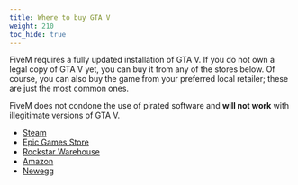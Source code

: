 ```yaml
---
title: Where to buy GTA V
weight: 210
toc_hide: true
---
```


FiveM requires a fully updated installation of GTA V. If you do not own a legal copy of GTA V yet, you can buy it from any of the stores below. Of course, you can also buy the game from your preferred local retailer; these are just the most common ones.

FiveM does not condone the use of pirated software and **will not work** with illegitimate versions of GTA V.

- [Steam](https://store.steampowered.com/app/271590/Grand_Theft_Auto_V/)
- [Epic Games Store](https://www.epicgames.com/store/product/grand-theft-auto-v)
- [Rockstar Warehouse](https://store.rockstargames.com/en/game/buy-gta-v-premium-edition)
- [Amazon](https://www.amazon.com/Grand-Theft-Auto-V-PC/dp/B00KVXB5YQ)
- [Newegg](https://www.newegg.com/rockstar-games-grand-theft-auto-v-with-gta-online-pc/p/N82E16832137064)

